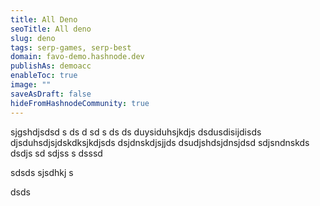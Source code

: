 ```yaml
---
title: All Deno
seoTitle: All deno
slug: deno
tags: serp-games, serp-best
domain: favo-demo.hashnode.dev
publishAs: demoacc
enableToc: true
image: ""
saveAsDraft: false
hideFromHashnodeCommunity: true
---
```


sjgshdjsdsd s ds d sd s ds ds duysiduhsjkdjs dsdusdisijdisds djsduhsdjsjdskdksjkdjsds dsjdnskdjsjjds dsudjshdsjdnsjdsd sdjsndnskds
dsdjs
sd
sdjss
s
dsssd

sdsds
sjsdhkj
s

dsds
